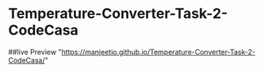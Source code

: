 # Temperature-Converter-Task-2-CodeCasa
##live Preview "https://manjeetio.github.io/Temperature-Converter-Task-2-CodeCasa/"
